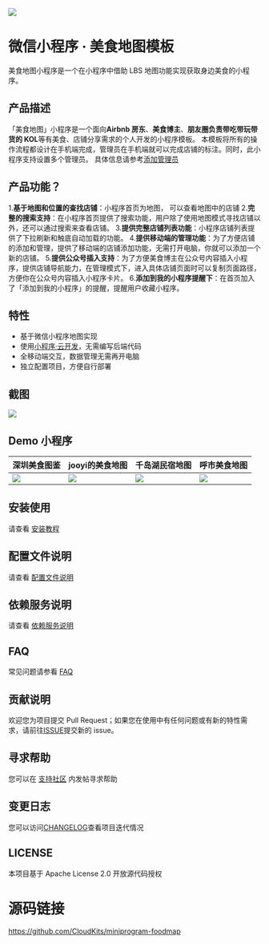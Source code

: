 ![](https://puui.qpic.cn/vupload/0/20190618_1560846925474_zu1akbimzyg.png/0)
# 微信小程序 · 美食地图模板
美食地图小程序是一个在小程序中借助 LBS 地图功能实现获取身边美食的小程序。
## 产品描述
「美食地图」小程序是一个面向**Airbnb 房东**、**美食博主**、**朋友圈负责带吃带玩带货的 KOL**等有美食、店铺分享需求的个人开发的小程序模板。
本模板将所有的操作流程都设计在手机端完成，管理员在手机端就可以完成店铺的标注。同时，此小程序支持设置多个管理员。
具体信息请参考[添加管理员](https://github.com/CloudKits/miniprogram-foodmap/wiki/Administrator)
## 产品功能？
1.**基于地图和位置的查找店铺**：小程序首页为地图， 可以查看地图中的店铺
2.**完整的搜索支持**：在小程序首页提供了搜索功能，用户除了使用地图模式寻找店铺以外，还可以通过搜索来查看店铺。
3.**提供完整店铺列表功能**：小程序店铺列表提供了下拉刷新和触底自动加载的功能。
4.**提供移动端的管理功能**：为了方便店铺的添加和管理，提供了移动端的店铺添加功能，无需打开电脑，你就可以添加一个新的店铺。
5.**提供公众号插入支持**：为了方便美食博主在公众号内容插入小程序，提供店铺导航能力，在管理模式下，进入具体店铺页面时可以复制页面路径，方便你在公众号内容插入小程序卡片。
6.**添加到我的小程序提醒下**：在首页加入了「添加到我的小程序」的提醒，提醒用户收藏小程序。
## 特性
- 基于微信小程序地图实现
- 使用[小程序·云开发](https://developers.weixin.qq.com/miniprogram/dev/wxcloud/basis/getting-started.html)，无需编写后端代码
- 全移动端交互，数据管理无需再开电脑
- 独立配置项目，方便自行部署
## 截图
![](https://puui.qpic.cn/vupload/0/20190618_1560847407700_2m082lp3gow.jpeg/0)
## Demo 小程序
| 深圳美食图鉴 | jooyi的美食地图 | 千岛湖民宿地图 | 呼市美食地图 |
|-------------|----------------|---------------|-------------|
|![](https://puui.qpic.cn/vupload/0/20190618_1560847643851_wjwzhjtb3xd.jpeg/0)|![](https://puui.qpic.cn/vupload/0/20190618_1560847714308_dexyb0uzgv.jpeg/0)|![](https://puui.qpic.cn/vupload/0/20190618_1560847745361_xrd4beiduaf.jpeg/0)|![](https://puui.qpic.cn/vupload/0/20190618_1560847774563_myhasz9x85m.jpeg/0)|
## 安装使用
请查看 [安装教程](https://github.com/CloudKits/miniprogram-foodmap/wiki/Install)
## 配置文件说明
请查看 [配置文件说明](https://github.com/CloudKits/miniprogram-foodmap/wiki/Settings)
## 依赖服务说明
请查看 [依赖服务说明](https://github.com/CloudKits/miniprogram-foodmap/wiki/Service)
## FAQ
常见问题请参看 [FAQ](https://github.com/CloudKits/miniprogram-foodmap/wiki/FAQ)
## 贡献说明
欢迎您为项目提交 Pull Request；如果您在使用中有任何问题或有新的特性需求，请前往[ISSUE](https://github.com/CloudKits/miniprogram-foodmap/issues)提交新的 issue。
## 寻求帮助
您可以在 [支持社区](https://www.xieit.com/forum-51-1.html) 内发帖寻求帮助
## 变更日志
您可以访问[CHANGELOG](https://github.com/CloudKits/miniprogram-foodmap/blob/master/CHANGELOG)查看项目迭代情况
## LICENSE
本项目基于 Apache License 2.0 开放源代码授权
# 源码链接
https://github.com/CloudKits/miniprogram-foodmap
